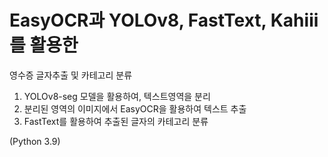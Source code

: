 # EasyOCR과 YOLOv8, FastText, Kahiii를 활용한
영수증 글자추출 및 카테고리 분류

1. YOLOv8-seg 모델을 활용하여, 텍스트영역을 분리
2. 분리된 영역의 이미지에서 EasyOCR을 활용하여 텍스트 추출
3. FastText를 활용하여 추출된 글자의 카테고리 분류

(Python 3.9)
